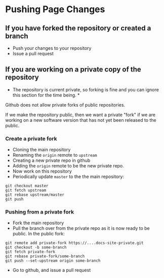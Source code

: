# Pushing Page Changes

## If you have forked the repository or created a branch

* Push your changes to your repository
* Issue a pull request

## If you are working on a private copy of the repository

* The repository is current private, so forking is fine and you can ignore this section for the time being. *

Github does not allow private forks of public repositories.  

If we make the repository public, then we want a private "fork"  if we are working on a new software version that has not yet been released to the public.

### Create a private fork

* Cloning the main repository
* Renaming the `origin` remote to `upstream`
* Creating a new private repo in github
* Adding the `origin` remote to be the new private repo.
* Now work on this repository
* Periodically update `master` to the the main repository:

```
git checkout master
git fetch upstream
git rebase upstream/master
git push
```

### Pushing from a private fork

* Fork the main repository
* Pull the branch over from the private repo as it is now ready to be public.  In the public fork:

```
git remote add private-fork https://....docs-site-private.git
git checkout -b some-branch
git fetch private-fork
git rebase private-fork/some-branch
git push --set-upstream origin some-branch
```

* Go to github, and issue a pull request